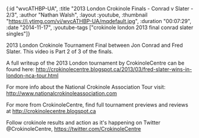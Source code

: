 {:id "wvcATHBP-UA",
 :title "2013 London Crokinole Finals - Conrad v Slater - 2/3",
 :author "Nathan Walsh",
 :layout :youtube,
 :thumbnail "https://i.ytimg.com/vi/wvcATHBP-UA/mqdefault.jpg",
 :duration "00:07:29",
 :date "2014-11-17",
 :youtube-tags ["crokinole london 2013 final conrad slater singles"]}


2013 London Crokinole Tournament Final between Jon Conrad and Fred Slater. This video is Part 2 of 3 of the finals.

A full writeup of the 2013 London tournament by CrokinoleCentre can be found here: http://crokinolecentre.blogspot.ca/2013/03/fred-slater-wins-in-london-nca-tour.html

For more info about the National Crokinole Association Tour visit: http://www.nationalcrokinoleassociation.com

For more from CrokinoleCentre, find full tournament previews and reviews at http://crokinolecentre.blogspot.ca

Follow crokinole results and action as it's happening on Twitter @CrokinoleCentre, https://twitter.com/CrokinoleCentre
